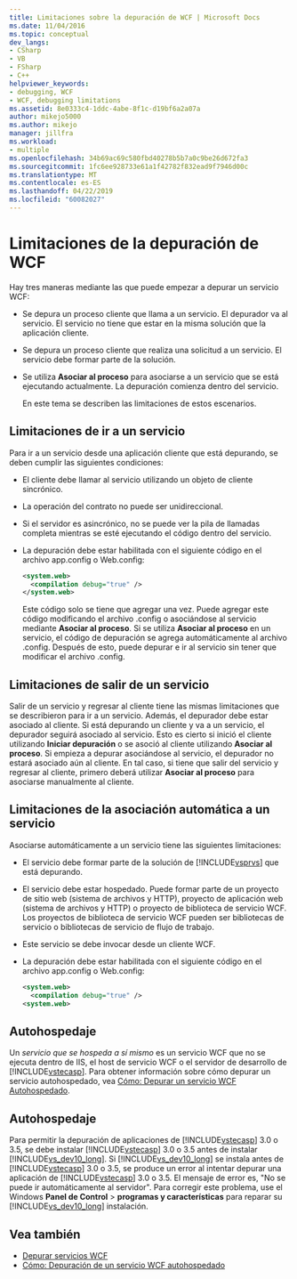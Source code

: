 ```yaml
---
title: Limitaciones sobre la depuración de WCF | Microsoft Docs
ms.date: 11/04/2016
ms.topic: conceptual
dev_langs:
- CSharp
- VB
- FSharp
- C++
helpviewer_keywords:
- debugging, WCF
- WCF, debugging limitations
ms.assetid: 8e0333c4-1ddc-4abe-8f1c-d19bf6a2a07a
author: mikejo5000
ms.author: mikejo
manager: jillfra
ms.workload:
- multiple
ms.openlocfilehash: 34b69ac69c580fbd40278b5b7a0c9be26d672fa3
ms.sourcegitcommit: 1fc6ee928733e61a1f42782f832ead9f7946d00c
ms.translationtype: MT
ms.contentlocale: es-ES
ms.lasthandoff: 04/22/2019
ms.locfileid: "60082027"
---
```

# <a name="limitations-on-wcf-debugging"></a>Limitaciones de la depuración de WCF
Hay tres maneras mediante las que puede empezar a depurar un servicio WCF:

- Se depura un proceso cliente que llama a un servicio. El depurador va al servicio. El servicio no tiene que estar en la misma solución que la aplicación cliente.

- Se depura un proceso cliente que realiza una solicitud a un servicio. El servicio debe formar parte de la solución.

- Se utiliza **Asociar al proceso** para asociarse a un servicio que se está ejecutando actualmente. La depuración comienza dentro del servicio.

  En este tema se describen las limitaciones de estos escenarios.

## <a name="limitations-on-stepping-into-a-service"></a>Limitaciones de ir a un servicio
 Para ir a un servicio desde una aplicación cliente que está depurando, se deben cumplir las siguientes condiciones:

- El cliente debe llamar al servicio utilizando un objeto de cliente sincrónico.

- La operación del contrato no puede ser unidireccional.

- Si el servidor es asincrónico, no se puede ver la pila de llamadas completa mientras se esté ejecutando el código dentro del servicio.

- La depuración debe estar habilitada con el siguiente código en el archivo app.config o Web.config:

    ```xml
    <system.web>
      <compilation debug="true" />
    </system.web>
    ```

     Este código solo se tiene que agregar una vez. Puede agregar este código modificando el archivo .config o asociándose al servicio mediante **Asociar al proceso**. Si se utiliza **Asociar al proceso** en un servicio, el código de depuración se agrega automáticamente al archivo .config. Después de esto, puede depurar e ir al servicio sin tener que modificar el archivo .config.

## <a name="limitations-on-stepping-out-of-a-service"></a>Limitaciones de salir de un servicio
 Salir de un servicio y regresar al cliente tiene las mismas limitaciones que se describieron para ir a un servicio. Además, el depurador debe estar asociado al cliente. Si está depurando un cliente y va a un servicio, el depurador seguirá asociado al servicio. Esto es cierto si inició el cliente utilizando **Iniciar depuración** o se asoció al cliente utilizando **Asociar al proceso**. Si empieza a depurar asociándose al servicio, el depurador no estará asociado aún al cliente. En tal caso, si tiene que salir del servicio y regresar al cliente, primero deberá utilizar **Asociar al proceso** para asociarse manualmente al cliente.

## <a name="limitations-on-automatic-attach-to-a-service"></a>Limitaciones de la asociación automática a un servicio
 Asociarse automáticamente a un servicio tiene las siguientes limitaciones:

- El servicio debe formar parte de la solución de [!INCLUDE[vsprvs](../code-quality/includes/vsprvs_md.md)] que está depurando.

- El servicio debe estar hospedado. Puede formar parte de un proyecto de sitio web (sistema de archivos y HTTP), proyecto de aplicación web (sistema de archivos y HTTP) o proyecto de biblioteca de servicio WCF. Los proyectos de biblioteca de servicio WCF pueden ser bibliotecas de servicio o bibliotecas de servicio de flujo de trabajo.

- Este servicio se debe invocar desde un cliente WCF.

- La depuración debe estar habilitada con el siguiente código en el archivo app.config o Web.config:

  ```xml
  <system.web>
    <compilation debug="true" />
  <system.web>
  ```

## <a name="self-hosting"></a>Autohospedaje
 Un *servicio que se hospeda a sí mismo* es un servicio WCF que no se ejecuta dentro de IIS, el host de servicio WCF o el servidor de desarrollo de [!INCLUDE[vstecasp](../code-quality/includes/vstecasp_md.md)]. Para obtener información sobre cómo depurar un servicio autohospedado, vea [Cómo: Depurar un servicio WCF Autohospedado](../debugger/how-to-debug-a-self-hosted-wcf-service.md).

## <a name="self-hosting"></a>Autohospedaje
 Para permitir la depuración de aplicaciones de [!INCLUDE[vstecasp](../code-quality/includes/vstecasp_md.md)] 3.0 o 3.5, se debe instalar [!INCLUDE[vstecasp](../code-quality/includes/vstecasp_md.md)] 3.0 o 3.5 antes de instalar [!INCLUDE[vs_dev10_long](../code-quality/includes/vs_dev10_long_md.md)]. Si [!INCLUDE[vs_dev10_long](../code-quality/includes/vs_dev10_long_md.md)] se instala antes de [!INCLUDE[vstecasp](../code-quality/includes/vstecasp_md.md)] 3.0 o 3.5, se produce un error al intentar depurar una aplicación de [!INCLUDE[vstecasp](../code-quality/includes/vstecasp_md.md)] 3.0 o 3.5. El mensaje de error es, "No se puede ir automáticamente al servidor". Para corregir este problema, use el Windows **Panel de Control** > **programas y características** para reparar su [!INCLUDE[vs_dev10_long](../code-quality/includes/vs_dev10_long_md.md)] instalación.

## <a name="see-also"></a>Vea también
- [Depurar servicios WCF](../debugger/debugging-wcf-services.md)
- [Cómo: Depuración de un servicio WCF autohospedado](../debugger/how-to-debug-a-self-hosted-wcf-service.md)
